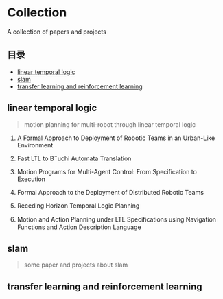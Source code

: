 # Collection
A collection of papers and projects

## 目录
* [linear temporal logic]()
* [slam]()
* [transfer learning and reinforcement learning]()

## linear temporal logic
>motion planning for multi-robot through linear temporal logic

1. A Formal Approach to Deployment of Robotic Teams in an Urban-Like Environment

2. Fast LTL to B¨uchi Automata Translation

3. Motion Programs for Multi-Agent Control: From Specification to Execution

4. Formal Approach to the Deployment of Distributed Robotic Teams 

5. Receding Horizon Temporal Logic Planning

6. Motion and Action Planning under LTL Speciﬁcations using Navigation Functions and Action Description Language


## slam
>some paper and projects about slam
## transfer learning and reinforcement learning
